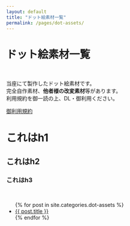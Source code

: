 ```yaml
---
layout: default
title: "ドット絵素材一覧"
permalink: /pages/dot-assets/
---
```


<p><h1>ドット絵素材一覧</h1></p>

<br>

当座にて製作したドット絵素材です。  
完全自作素材、<b>他者様の改変素材</b>等があります。  
利用規約を御一読の上、DL・御利用ください。  
  
<a href="{{ site.baseurl }}/pages/LICENSE/">御利用規約</a>

<h1>これはh1</h1>
<h2>これはh2</h2>
<h3>これはh3</h3>

<br>

<ul>
  {% for post in site.categories.dot-assets %}
    <li><a href="{{ site.baseurl }}{{ post.url }}">{{ post.title }}</a></li>
  {% endfor %}
</ul>
